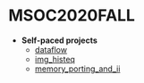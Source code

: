# MSOC2020FALL

* **Self-paced projects**
  * [dataflow](https://github.com/k583230/MSOC2020FALL/tree/main/dataflow)
  * [img_histeq](https://github.com/k583230/MSOC2020FALL/tree/main/img_histeq)
  * [memory_porting_and_ii](https://github.com/k583230/MSOC2020FALL/tree/main/memory_porting_and_ii)
